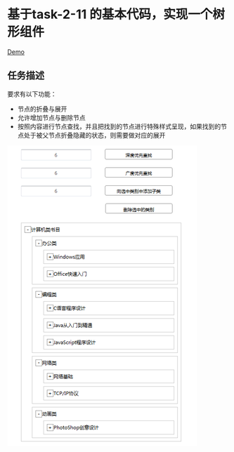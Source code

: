# 基于task-2-11 的基本代码，实现一个树形组件
[Demo](http://1039958384.github.io/IFE/task-2-12/)

## 任务描述
要求有以下功能：
* 节点的折叠与展开
* 允许增加节点与删除节点
* 按照内容进行节点查找，并且把找到的节点进行特殊样式呈现，如果找到的节点处于被父节点折叠隐藏的状态，则需要做对应的展开

![实现效果图](./img/效果图.png)

